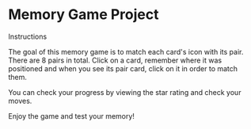 # Memory Game Project

Instructions

The goal of this memory game is to match each card's icon with its pair. There are 8 pairs in total. Click on a card, remember where it was positioned and when you see its pair card, click on it in order to match them. 

You can check your progress by viewing the star rating and check your moves.

Enjoy the game and test your memory!
